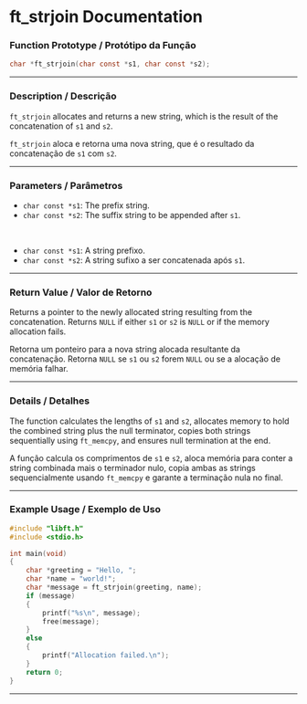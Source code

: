 # ft\_strjoin Documentation

### Function Prototype / Protótipo da Função

```c
char *ft_strjoin(char const *s1, char const *s2);
```

---

### Description / Descrição

`ft_strjoin` allocates and returns a new string, which is the result of the concatenation of `s1` and `s2`.

`ft_strjoin` aloca e retorna uma nova string, que é o resultado da concatenação de `s1` com `s2`.

---

### Parameters / Parâmetros

* `char const *s1`: The prefix string.
* `char const *s2`: The suffix string to be appended after `s1`.

 

* `char const *s1`: A string prefixo.
* `char const *s2`: A string sufixo a ser concatenada após `s1`.

---

### Return Value / Valor de Retorno

Returns a pointer to the newly allocated string resulting from the concatenation.
Returns `NULL` if either `s1` or `s2` is `NULL` or if the memory allocation fails.

Retorna um ponteiro para a nova string alocada resultante da concatenação.
Retorna `NULL` se `s1` ou `s2` forem `NULL` ou se a alocação de memória falhar.

---

### Details / Detalhes

The function calculates the lengths of `s1` and `s2`, allocates memory to hold the combined string plus the null terminator, copies both strings sequentially using `ft_memcpy`, and ensures null termination at the end.

A função calcula os comprimentos de `s1` e `s2`, aloca memória para conter a string combinada mais o terminador nulo, copia ambas as strings sequencialmente usando `ft_memcpy` e garante a terminação nula no final.

---

### Example Usage / Exemplo de Uso

```c
#include "libft.h"
#include <stdio.h>

int	main(void)
{
    char *greeting = "Hello, ";
    char *name = "world!";
    char *message = ft_strjoin(greeting, name);
    if (message)
    {
        printf("%s\n", message);
        free(message);
    }
    else
    {
        printf("Allocation failed.\n");
    }
    return 0;
}
```

---
